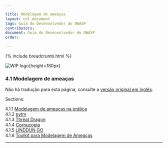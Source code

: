 ```yaml
---

title: Modelagem de ameaças
layout: col-document
tags: Guia do Desenvolvedor do OWASP
contributors:
document: Guia do Desenvolvedor do OWASP
order:

---
```


{% include breadcrumb.html %}

![WIP logo](../../../assets/images/dg_wip.png "Trabalho em andamento"){height=180px}

### 4.1 Modelagem de ameaças

Não há tradução para esta página, consulte a [versão original em inglês][release0601].

Sections:

4.1.1 [Modelagem de ameaças na prática](#modelagem-de-ameaças-na-prática)  
4.1.2 [pytm](#pytm)  
4.1.3 [Threat Dragon](#threat-dragon)  
4.1.4 [Cornucopia](#cornucopia)  
4.1.5 [LINDDUN GO](#linddun-go)  
4.1.6 [Toolkit para Modelagem de Ameaças](#toolkit-para-modelagem-de-ameaças)  

----

[release0601]: https://github.com/OWASP/www-project-developer-guide/blob/main/draft/06-design/01-threat-modeling/toc.md
